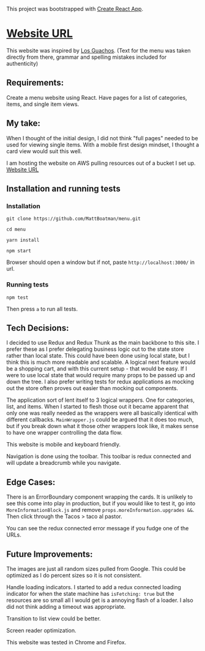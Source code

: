 This project was bootstrapped with [Create React App](https://github.com/facebookincubator/create-react-app).

# [Website URL](http://menuwebsite.s3-website-us-east-1.amazonaws.com/)

This website was inspired by [Los Guachos](http://los-guachos.com/menu/). (Text for the menu was taken directly from there, grammar and spelling mistakes included for authenticity)

## Requirements:

Create a menu website using React. Have pages for a list of categories, items, and single item views.

## My take:

When I thought of the initial design, I did not think "full pages" needed to be used for viewing single items. With a mobile first design mindset, I thought a card view would suit this well.

I am hosting the website on AWS pulling resources out of a bucket I set up.  [Website URL](http://menuwebsite.s3-website-us-east-1.amazonaws.com/)

## Installation and running tests

### Installation

`git clone https://github.com/MattBoatman/menu.git`

`cd menu`

`yarn install`

`npm start`

Browser should open a window but if not, paste `http://localhost:3000/` in url.

### Running tests

`npm test`

Then press `a` to run all tests.


## Tech Decisions:

I decided to use Redux and Redux Thunk as the main backbone to this site. I prefer these as I prefer delegating business logic out to the state store rather than local state. This could have been done using local state, but I think this is much more readable and scalable. A logical next feature would be a shopping cart, and with this current setup - that would be easy. If I were to use local state that would require many props to be passed up and down the tree. I also prefer writing tests for redux applications as mocking out the store often proves out easier than mocking out components.

The application sort of lent itself to 3 logical wrappers. One for categories, list, and items. When I started to flesh those out it became apparent that only one was really needed as the wrappers were all basically identical with different callbacks. `MainWrapper.js` could be argued that it does too much, but if you break down what it those other wrappers look like, it makes sense to have one wrapper controlling the data flow.

This website is mobile and keyboard friendly.

Navigation is done using the toolbar. This toolbar is redux connected and will update a breadcrumb while you navigate.

## Edge Cases:

There is an ErrorBoundary component wrapping the cards. It is unlikely to see this come into play in production, but if you would like to test it, go into `MoreInformationBlock.js` and remove `props.moreInformation.upgrades &&`. Then click through the Tacos > taco al pastor.

You can see the redux connected error message if you fudge one of the URLs.

## Future Improvements:

The images are just all random sizes pulled from Google. This could be optimized as I do percent sizes so it is not consistent.

Handle loading indicators. I started to add a redux connected loading indicator for when the state machine has `isFetching: true` but the resources are so small all I would get is a annoying flash of a loader. I also did not think adding a timeout was appropriate.

Transition to list view could be better.

Screen reader optimization.

This website was tested in Chrome and Firefox.
